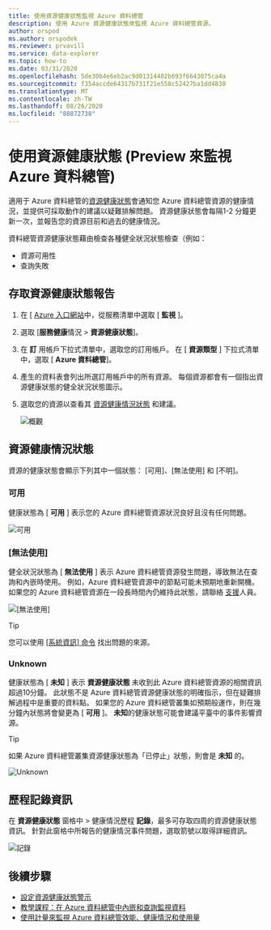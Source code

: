 ```yaml
---
title: 使用資源健康狀態監視 Azure 資料總管
description: 使用 Azure 資源健康狀態來監視 Azure 資料總管資源。
author: orspod
ms.author: orspodek
ms.reviewer: prvavill
ms.service: data-explorer
ms.topic: how-to
ms.date: 03/31/2020
ms.openlocfilehash: 5de30b4e6eb2ac9d01314482b693f6643075ca4a
ms.sourcegitcommit: f354accde64317b731f21e558c52427ba1dd4830
ms.translationtype: MT
ms.contentlocale: zh-TW
ms.lasthandoff: 08/26/2020
ms.locfileid: "88872738"
---
```

# <a name="monitor-azure-data-explorer-using-resource-health-preview"></a>使用資源健康狀態 (Preview 來監視 Azure 資料總管) 

適用于 Azure 資料總管的[資源健康狀態](/azure/service-health/resource-health-overview)會通知您 Azure 資料總管資源的健康情況，並提供可採取動作的建議以疑難排解問題。 資源健康狀態會每隔1-2 分鐘更新一次，並報告您的資源目前和過去的健康情況。 

資料總管資源健康狀態藉由檢查各種健全狀況狀態檢查（例如：
* 資源可用性
* 查詢失敗

## <a name="access-resource-health-reporting"></a>存取資源健康狀態報告

1. 在 [ [Azure 入口網站](https://portal.azure.com/)中，從服務清單中選取 [ **監視** ]。
1. 選取 [**服務健康**情況  >  **資源健康狀態**]。
1. 在 **訂** 用帳戶下拉式清單中，選取您的訂用帳戶。 在 [ **資源類型** ] 下拉式清單中，選取 [ **Azure 資料總管**]。
1. 產生的資料表會列出所選訂用帳戶中的所有資源。 每個資源都會有一個指出資源健康狀態的健全狀況狀態圖示。
1. 選取您的資源以查看其 [資源健康情況狀態](#resource-health-status) 和建議。

    ![概觀](media/monitor-with-resource-health/resource-health-overview.png)

## <a name="resource-health-status"></a>資源健康情況狀態

資源的健康狀態會顯示下列其中一個狀態： [可用]、[無法使用] 和 [不明]。

### <a name="available"></a>可用

健康狀態為 [ **可用** ] 表示您的 Azure 資料總管資源狀況良好且沒有任何問題。

![可用](media/monitor-with-resource-health/available.png)

### <a name="unavailable"></a>[無法使用]

健全狀況狀態為 [ **無法使用** ] 表示 Azure 資料總管資源發生問題，導致無法在查詢和內嵌時使用。 例如，Azure 資料總管資源中的節點可能未預期地重新開機。 如果您的 Azure 資料總管資源在一段長時間內仍維持此狀態，請聯絡 [支援]()人員。

![[無法使用]](media/monitor-with-resource-health/unavailable.png)

> [!TIP]
> 您可以使用 [ [系統資訊] 命令](kusto/management/systeminfo.md) 找出問題的來源。

### <a name="unknown"></a>Unknown

健康狀態為 [ **未知** ] 表示 **資源健康狀態** 未收到此 Azure 資料總管資源的相關資訊超過10分鐘。 此狀態不是 Azure 資料總管資源健康狀態的明確指示，但在疑難排解過程中是重要的資料點。 如果您的 Azure 資料總管叢集如預期般運作，則在幾分鐘內狀態將會變更為 [ **可用** ]。 **未知**的健康狀態可能會建議平臺中的事件影響資源。 

> [!TIP]
> 如果 Azure 資料總管叢集資源健康狀態為「已停止」狀態，則會是 **未知** 的。

![Unknown](media/monitor-with-resource-health/unknown.png)

## <a name="historical-information"></a>歷程記錄資訊

在 **資源健康狀態** 窗格中 > 健康情況歷程 **記錄**，最多可存取四周的資源健康狀態資訊。 針對此窗格中所報告的健康情況事件問題，選取箭號以取得詳細資訊。 

![記錄](media/monitor-with-resource-health/healthhistory.png)

## <a name="next-steps"></a>後續步驟

* [設定資源健康狀態警示](https://docs.microsoft.com/azure/service-health/resource-health-alert-arm-template-guide)
* [教學課程：在 Azure 資料總管中內嵌和查詢監視資料](ingest-data-no-code.md)
* [使用計量來監視 Azure 資料總管效能、健康情況和使用量](using-metrics.md)
